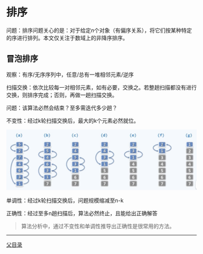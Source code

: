 # 排序

问题：排序问题关心的是：对于给定$`n`$个对象（有偏序关系），将它们按某种特定的序进行排列。本文仅关注于数域上的非降序排序。

## 冒泡排序 
观察：有序/无序序列中，任意/总有一堆相邻元素/逆序

扫描交换：依次比较每一对相邻元素，如有必要，交换之。若整趟扫描都没有进行交换，则排序完成；否则，再做一趟扫描交换。

问题：该算法必然会结束？至多需迭代多少趟？

不变性：经过k轮扫描交换后，最大的k个元素必然就位。

![图1](../../../assets/algorithm/sort_value/Snipaste_2024-06-03_21-09-22.png)

单调性：经过k轮扫描交换后，问题规模缩减至n-k

正确性：经过至多n趟扫描后，算法必然终止，且能给出正确解答

> 算法分析中，通过不变性和单调性推导出正确性是很常用的方法。

---

[父目录](../ReadME.md)